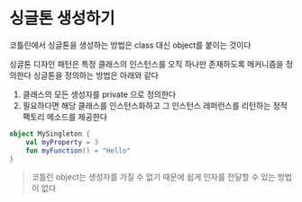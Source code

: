 # 싱글톤 생성하기

코틀린에서 싱글톤을 생성하는 방법은 class 대신 object를 붙이는 것이다

싱글톤 디자인 패턴은 특정 클래스의 인스턴스를 오직 하나만 존재하도록 메커니즘을 정의한다
싱글톤을 정의하는 방법은 아래와 같다
1. 클래스의 모든 생성자를 private 으로 정의한다
2. 필요하다면 해당 클래스를 인스턴스화하고 그 인스턴스 레퍼런스를 리턴하는 정적 팩토리 메소드를 제공한다

```kotlin
object MySingleton {
    val myProperty = 3
    fun myFunction() = "Hello"
}
```

> 코틀린 object는 생성자를 가질 수 없기 때문에 쉽게 인자를 전달할 수 있는 방법이 없다
